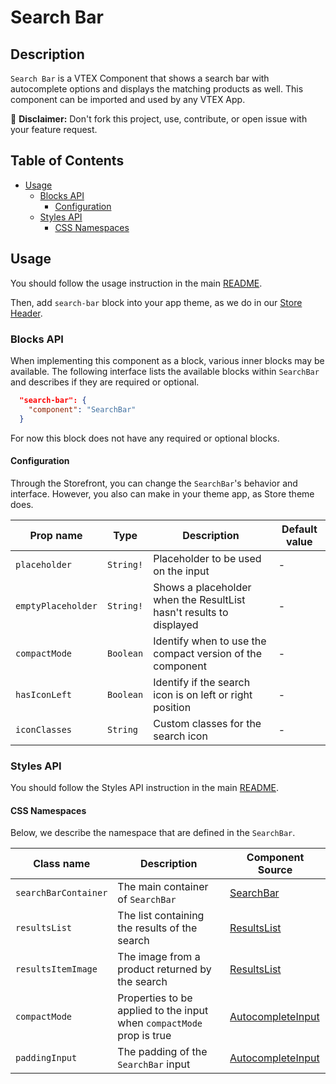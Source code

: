 # Search Bar

## Description
`Search Bar` is a VTEX Component that shows a search bar with autocomplete options and displays the matching products as well. This component can be imported and used by any VTEX App.

:loudspeaker: **Disclaimer:** Don't fork this project, use, contribute, or open issue with your feature request.

## Table of Contents
- [Usage](#usage)
  - [Blocks API](#blocks-api)
    - [Configuration](#configuration)
  - [Styles API](#styles-api)
    - [CSS Namespaces](#css-namespaces)

## Usage

You should follow the usage instruction in the main [README](https://github.com/vtex-apps/store-components/blob/master/README.md#usage).

Then, add `search-bar` block into your app theme, as we do in our [Store Header](https://github.com/vtex-apps/store-header/blob/master/store/blocks.json). 

### Blocks API

When implementing this component as a block, various inner blocks may be available. The following interface lists the available blocks within `SearchBar` and describes if they are required or optional.

```json
  "search-bar": {
    "component": "SearchBar"
  }
```

For now this block does not have any required or optional blocks.

#### Configuration

Through the Storefront, you can change the `SearchBar`'s behavior and interface. However, you also can make in your theme app, as Store theme does.

| Prop name          | Type      | Description                                                          | Default value
| ------------------ | --------- | -------------------------------------------------------------------- |------------- |
| `placeholder`      | `String!`  | Placeholder to be used on the input                             | - |
| `emptyPlaceholder` | `String!`  | Shows a placeholder when the ResultList hasn't results to displayed  | - |
| `compactMode` | `Boolean`  | Identify when to use the compact version of the component  | - |
| `hasIconLeft` | `Boolean`  | Identify if the search icon is on left or right position  | - |
| `iconClasses` | `String`  | Custom classes for the search icon  | - |

### Styles API
You should follow the Styles API instruction in the main [README](/README.md#styles-api).

#### CSS Namespaces
Below, we describe the namespace that are defined in the `SearchBar`.

| Class name | Description | Component Source |
| ---------- | ----------- | ---------------- |
| `searchBarContainer` | The main container of `SearchBar` | [SearchBar](/react/components/SearchBar/components/SearchBar.js) |
| `resultsList` | The list containing the results of the search | [ResultsList](/react/components/SearchBar/components/ResultsList.js) |
| `resultsItemImage` | The image from a product returned by the search | [ResultsList](/react/components/SearchBar/components/ResultsList.js) |
| `compactMode` | Properties to be applied to the input when `compactMode` prop is true | [AutocompleteInput](/react/components/SearchBar/components/AutocompleteInput.js) |
| `paddingInput` | The padding of the `SearchBar` input | [AutocompleteInput](/react/components/SearchBar/components/AutocompleteInput.js) |